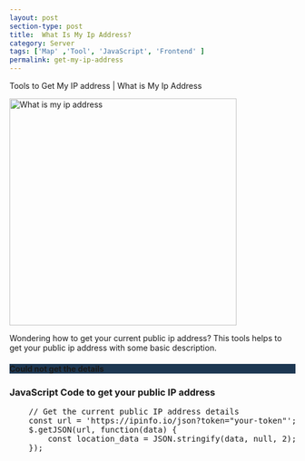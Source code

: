 ```yaml
---
layout: post
section-type: post
title:  What Is My Ip Address?
category: Server
tags: ['Map' ,'Tool', 'JavaScript', 'Frontend' ]
permalink: get-my-ip-address
---
```

Tools to Get My IP address | What is My Ip Address
<!--more-->

<img src="{{site.baseurl}}/img/posts/what-is-an-ip-address-image.jpg"
class="img-thumbnail img-rounded" height="400px" alt="What is my ip address">

<section>
<p>Wondering how to get your current public ip address? This tools helps to get  your public ip address with some 
basic description.
</p>

<div class="row d-none" id="ipAddressCard">
    <div class="col-md-12 text-primary">
        <div class="jumbotron" id="ipAddressBox">
            <h4 class="display-6">Could not get the details</h4>
        </div>
    </div>
</div>

<h3>  JavaScript Code to get  your public IP address </h3>
</section>

<section>
<pre class="terminal">
    // Get the current public IP address details
    const url = 'https://ipinfo.io/json?token="your-token"';
    $.getJSON(url, function(data) {
        const location_data = JSON.stringify(data, null, 2);
    });
</pre>
</section>

<style>
    .jumbotron{
        background-color: #1d3752;
    }
    table.ip-details, tr, td{
        color: #337ab7!important;
        border: unset!important;
        background-color: #1d3752!important;
        text-align: left!important;
    }
</style>